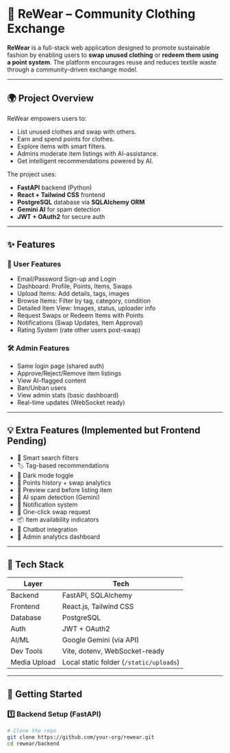 # 👕 ReWear – Community Clothing Exchange

**ReWear** is a full-stack web application designed to promote sustainable fashion by enabling users to **swap unused clothing** or **redeem them using a point system**. The platform encourages reuse and reduces textile waste through a community-driven exchange model.

---

## 🌍 Project Overview

ReWear empowers users to:

- List unused clothes and swap with others.
- Earn and spend points for clothes.
- Explore items with smart filters.
- Admins moderate item listings with AI-assistance.
- Get intelligent recommendations powered by AI.

The project uses:
- **FastAPI** backend (Python)
- **React + Tailwind CSS** frontend
- **PostgreSQL** database via **SQLAlchemy ORM**
- **Gemini AI** for spam detection
- **JWT + OAuth2** for secure auth

---

## ✨ Features

### 🧑 User Features
- Email/Password Sign-up and Login
- Dashboard: Profile, Points, Items, Swaps
- Upload Items: Add details, tags, images
- Browse Items: Filter by tag, category, condition
- Detailed Item View: Images, status, uploader info
- Request Swaps or Redeem Items with Points
- Notifications (Swap Updates, Item Approval)
- Rating System (rate other users post-swap)

### 🛠️ Admin Features
- Same login page (shared auth)
- Approve/Reject/Remove item listings
- View AI-flagged content
- Ban/Unban users
- View admin stats (basic dashboard)
- Real-time updates (WebSocket ready)

---

## 💡 Extra Features (Implemented but Frontend Pending)
- 🧠 Smart search filters
- 🏷️ Tag-based recommendations
- 🌈 Dark mode toggle
- 🧾 Points history + swap analytics
- 👀 Preview card before listing item
- 🧠 AI spam detection (Gemini)
- 🔔 Notification system
- 🚀 One-click swap request
- 📦 Item availability indicators
- 🤖 Chatbot integration
- 🧪 Admin analytics dashboard

---

## 🔧 Tech Stack

| Layer        | Tech                     |
|--------------|---------------------------|
| Backend      | FastAPI, SQLAlchemy       |
| Frontend     | React.js, Tailwind CSS    |
| Database     | PostgreSQL                |
| Auth         | JWT + OAuth2              |
| AI/ML        | Google Gemini (via API)   |
| Dev Tools    | Vite, dotenv, WebSocket-ready |
| Media Upload | Local static folder (`/static/uploads`) |

---

## 🚀 Getting Started

### 1️⃣ Backend Setup (FastAPI)

```bash
# Clone the repo
git clone https://github.com/your-org/rewear.git
cd rewear/backend
